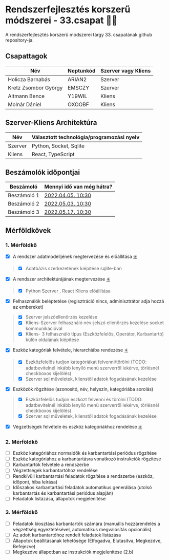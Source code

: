 # Rendszerfejlesztés korszerű módszerei - 33.csapat 👨‍💻
A rendszerfejlesztés korszerű módszerei tárgy 33. csapatának github repository-ja.
## Csapattagok
| Név | Neptunkód | Szerver vagy Kliens |
| ------ | ------ | ------ |
| Holicza Barnabás | ARIAN2 | Szerver |
| Kretz Zsombor György | EMSCZY | Szerver |
| Altmann Bence | Y19WIL | Kliens |
| Molnár Dániel | OXOOBF | Kliens |

## Szerver-Kliens Architektúra
| Név | Választott technológia/programozási nyelv |
| ------ | ------ |
| Szerver | Python, Socket, Sqlite |
| Kliens | React, TypeScript |

## Beszámolók időpontjai
| Beszámoló | Mennyi idő van még hátra? |
| ------ | ------ |
| Beszámoló 1 | [2022.04.05. 10:30](https://www.tickcounter.com/countdown/3124637/beszamolo-1) |
| Beszámoló 2 | [2022.05.03. 10:30](https://www.tickcounter.com/countdown/3124638/beszamolo-2) |
| Beszámoló 3 | [2022.05.17. 10:30](https://www.tickcounter.com/countdown/3124641/beszamolo-3) |

## Mérföldkövek
### 1. Mérföldkő
- [x] A rendszer adatmodelljének megtervezése és előállítása [✳️](https://github.com/holiczab/rendf-33.csapat/blob/main/Readme%20K%C3%A9pek/adatmodell.PNG)
> - [x] Adatbázis szerkezetének kiépítése sqlite-ban
- [x] A rendszer architektúrájának megtervezése [✳️](https://github.com/holiczab/rendf-33.csapat/blob/main/Readme%20K%C3%A9pek/architektura.PNG)
> - [x] Python Szerver , React Kliens előállítása
- [x] Felhasználók beléptetése (regisztráció nincs, adminisztrátor adja hozzá az embereket)
> - [x] Szerver jelszóellenőrzés kezelése
> - [x] Kliens-Szerver felhasználó név-jelszó ellenőrzés kezelése socket kommunikációval
> - [x] Kliens- 3 felhasználó típus (Eszközfelelős, Operátor, Karbantartó) külön oldalának kiépítése
- [x] Eszköz kategóriák felvétele, hierarchiába rendezése [✳️](https://github.com/holiczab/rendf-33.csapat/blob/main/Readme%20K%C3%A9pek/kat-veg.jpg)
> - [x] Eszközfelelős tudjon kategóriákat felvenni/törölni     (TODO: adatbevitelnél inkább lenyíló menü szerverről lekérve, törlésnél checkboxos kijelölés)
> - [x] Szerver sql műveletek, klienstől adatok fogadásának kezelése
- [x] Eszközök rögzítése (azonosító, név, helyszín, kategóriába sorolás)
> - [x] Eszközfelelős tudjon eszközt felvenni és törölni       (TODO: adatbevitelnél inkább lenyíló menü szerverről lekérve, törlésnél checkboxos kijelölés)
> - [x] Szerver sql műveletek, klienstől adatok fogadásának kezelése
- [x] Végzettségek felvétele és eszköz kategóriákhoz rendelése [✳️](https://github.com/holiczab/rendf-33.csapat/blob/main/Readme%20K%C3%A9pek/kat-veg.jpg)
### 2. Mérföldkő
- [ ] Eszköz kategóriához normaidők és karbantartási periódus rögzítése
- [ ] Eszköz kategóriához a karbantartásra vonatkozó instrukciók rögzítése
- [ ] Karbantartók felvétele a rendszerbe
- [ ] Végzettségek karbantartóhoz rendelése
- [ ] Rendkívüli karbantartási feladatok rögzítése a rendszerbe (eszköz, időpont, hiba leírása)
- [ ] Időszakos karbantartási feladatok automatikus generálása (utolsó karbantartás és karbantartási periódus alapján)
- [ ] Feladatok listázása, állapotok megjelenítése

### 3. Mérföldkő
- [ ] Feladatok kiosztása karbantartók számára (manuális hozzárendelés a végzettség egyeztetésével, automatikus megvalósítás opcionális)
- [ ] Az adott karbantartóhoz rendelt feladatok listázása
- [ ] Állapotok beállításának lehetősége (Elfogadva, Elutasítva, Megkezdve, Befejezve)
- [ ] Megkezdve állapotban az instrukciók megjelenítése (2.b)
